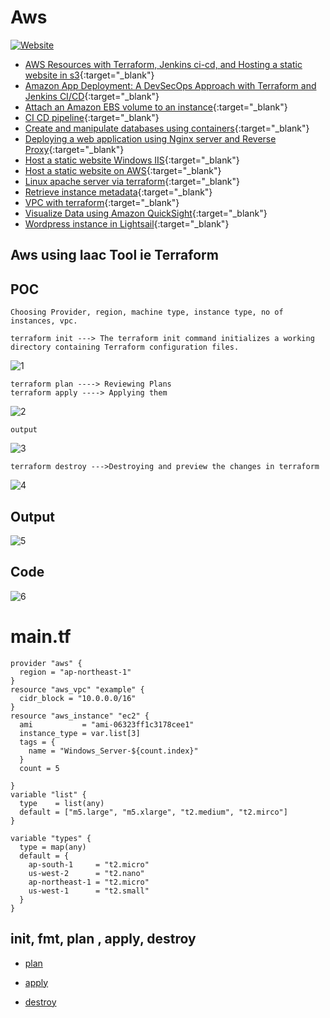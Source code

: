 # Aws

[![Website](https://github.com/574n13y/Aws/actions/workflows/jekyll-gh-pages.yml/badge.svg)](https://github.com/574n13y/Aws/actions/workflows/jekyll-gh-pages.yml)

- [AWS Resources with Terraform, Jenkins ci-cd, and Hosting a static website in s3](https://github.com/574n13y/Aws/tree/main/AWS%20Resources%20with%20Terraform%2C%20Jenkins%20ci-cd%2C%20and%20Hosting%20a%20static%20website%20in%20s3){:target="_blank"}
- [Amazon App Deployment: A DevSecOps Approach with Terraform and Jenkins CI/CD](https://github.com/574n13y/Aws/tree/main/Amazon%20App%20Deployment%20A%20DevSecOps%20Approach%20with%20Terraform%20and%20Jenkins%20CICD){:target="_blank"}
- [Attach an Amazon EBS volume to an instance](https://github.com/574n13y/Aws/tree/main/Attach%20an%20Amazon%20EBS%20volume%20to%20an%20instance){:target="_blank"}
- [CI CD pipeline](https://github.com/574n13y/Aws/tree/main/CI%20CD%20pipeline){:target="_blank"}
- [Create and manipulate databases using containers](https://github.com/574n13y/Aws/tree/main/Create%20and%20manipulate%20databases%20using%20containers){:target="_blank"}
- [Deploying a web application using Nginx server and Reverse Proxy](https://github.com/574n13y/Aws/tree/main/Deploying%20a%20web-application%20using%20Nginx%20server%20and%20Reverse%20Proxy){:target="_blank"}
- [Host a static website Windows IIS](https://github.com/574n13y/Aws/tree/main/Host%20a%20static%20website%20Windows%20IIS){:target="_blank"}
- [Host a static website on AWS](https://github.com/574n13y/Aws/tree/main/Host%20a%20static%20website%20on%20AWS){:target="_blank"}
- [Linux apache server via terraform](https://github.com/574n13y/Aws/tree/main/Linux%20apache%20server%20via%20terraform){:target="_blank"}
- [Retrieve instance metadata](https://github.com/574n13y/Aws/tree/main/Retrieve%20instance%20metadata){:target="_blank"}
- [VPC with terraform](https://github.com/574n13y/Aws/tree/main/VPC%20with%20terraform){:target="_blank"}
- [Visualize Data using Amazon QuickSight](https://github.com/574n13y/Aws/tree/main/Visualize%20Data%20using%20Amazon%20QuickSight){:target="_blank"}
- [Wordpress instance in Lightsail](https://github.com/574n13y/Aws/tree/main/Wordpress%20instance%20in%20Lightsail){:target="_blank"}


## Aws using Iaac Tool ie Terraform 

## POC

```
Choosing Provider, region, machine type, instance type, no of instances, vpc.
```
```
terraform init ---> The terraform init command initializes a working directory containing Terraform configuration files.
```

![1](https://github.com/574n13y/Aws/assets/35293085/531b2ef7-3d24-4a74-8ee6-eb9820f82606)

```
terraform plan ----> Reviewing Plans
terraform apply ----> Applying them
```
![2](https://github.com/574n13y/Aws/assets/35293085/fba084b9-e9ef-4263-baf5-cf5f32e9c8cf)

```
output
```
![3](https://github.com/574n13y/Aws/assets/35293085/f27ff4a1-1cc5-4ccb-8d1e-a22a2b8ac06e)

```
terraform destroy --->Destroying and preview the changes in terraform
```
![4](https://github.com/574n13y/Aws/assets/35293085/a52cb3f9-0c3f-4a0c-aa8d-479b63a096c7)

## Output
  ![5](https://github.com/574n13y/Aws/assets/35293085/363fe757-73b7-42e2-8d4f-cc77e8f96ea5)


## Code
  ![6](https://github.com/574n13y/Aws/assets/35293085/e3f7d276-27dd-487b-a36a-2719baa12231)

# main.tf

```
provider "aws" {
  region = "ap-northeast-1"
}
resource "aws_vpc" "example" {
  cidr_block = "10.0.0.0/16"
}
resource "aws_instance" "ec2" {
  ami           = "ami-06323ff1c3178cee1"
  instance_type = var.list[3]
  tags = {
    name = "Windows_Server-${count.index}"
  }
  count = 5

}
variable "list" {
  type    = list(any)
  default = ["m5.large", "m5.xlarge", "t2.medium", "t2.mirco"]
}

variable "types" {
  type = map(any)
  default = {
    ap-south-1     = "t2.micro"
    us-west-2      = "t2.nano"
    ap-northeast-1 = "t2.micro"
    us-west-1      = "t2.small"
  }
}
```
## init, fmt, plan , apply, destroy 

- [plan](https://github.com/574n13y/basic_scripts/blob/main/plan.sh/) 

- [apply](https://github.com/574n13y/basic_scripts/blob/main/apply.sh/) 


- [destroy](https://github.com/574n13y/basic_scripts/blob/main/destroy.sh/) 

